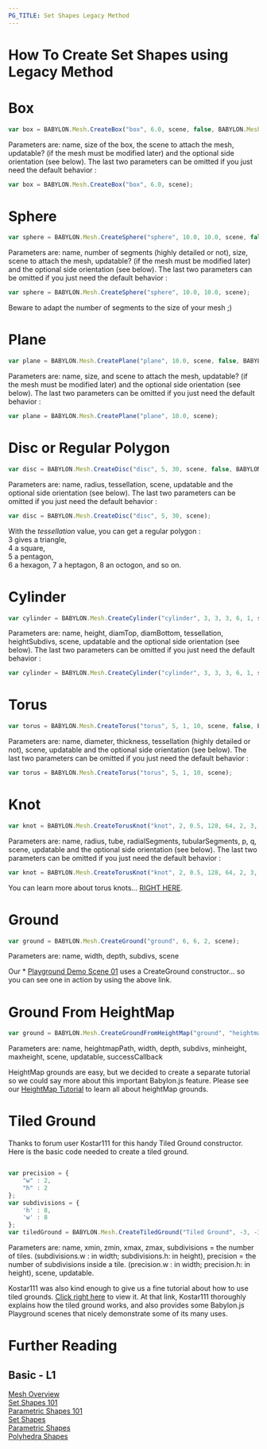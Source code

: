 ```yaml
---
PG_TITLE: Set Shapes Legacy Method
---
```


# How To Create Set Shapes using Legacy Method

# Box
```javascript
var box = BABYLON.Mesh.CreateBox("box", 6.0, scene, false, BABYLON.Mesh.DEFAULTSIDE);
```
Parameters are: name, size of the box, the scene to attach the mesh, updatable? (if the mesh must be modified later) and the optional side orientation (see below). The last two parameters can be omitted if you just need the default behavior :
```javascript
var box = BABYLON.Mesh.CreateBox("box", 6.0, scene);
```

# Sphere
```javascript
var sphere = BABYLON.Mesh.CreateSphere("sphere", 10.0, 10.0, scene, false,  BABYLON.Mesh.DEFAULTSIDE);
```
Parameters are: name, number of segments (highly detailed or not), size, scene to attach the mesh, updatable? (if the mesh must be modified later) and the optional side orientation (see below). The last two parameters can be omitted if you just need the default behavior :
```javascript
var sphere = BABYLON.Mesh.CreateSphere("sphere", 10.0, 10.0, scene);
```
Beware to adapt the number of segments to the size of your mesh ;)

# Plane

```javascript
var plane = BABYLON.Mesh.CreatePlane("plane", 10.0, scene, false, BABYLON.Mesh.DEFAULTSIDE);
```

Parameters are: name, size, and scene to attach the mesh, updatable? (if the mesh must be modified later) and the optional side orientation (see below). The last two parameters can be omitted if you just need the default behavior :
```javascript
var plane = BABYLON.Mesh.CreatePlane("plane", 10.0, scene);
```

# Disc or Regular Polygon
```javascript
var disc = BABYLON.Mesh.CreateDisc("disc", 5, 30, scene, false, BABYLON.Mesh.DEFAULTSIDE);
```
Parameters are: name, radius, tessellation, scene, updatable and the optional side orientation (see below). The last two parameters can be omitted if you just need the default behavior :
```javascript
var disc = BABYLON.Mesh.CreateDisc("disc", 5, 30, scene);
```
With the  _tessellation_ value, you can get a regular polygon :  
3 gives a triangle,  
4 a square,  
5 a pentagon,  
6 a hexagon, 7 a heptagon, 8 an octogon, and so on.

# Cylinder

```javascript
var cylinder = BABYLON.Mesh.CreateCylinder("cylinder", 3, 3, 3, 6, 1, scene, false, BABYLON.Mesh.DEFAULTSIDE);
```

Parameters are: name, height, diamTop, diamBottom, tessellation, heightSubdivs, scene, updatable and the optional side orientation (see below). The last two parameters can be omitted if you just need the default behavior :
```javascript
var cylinder = BABYLON.Mesh.CreateCylinder("cylinder", 3, 3, 3, 6, 1, scene);
```

# Torus

```javascript
var torus = BABYLON.Mesh.CreateTorus("torus", 5, 1, 10, scene, false, BABYLON.Mesh.DEFAULTSIDE);
```
Parameters are: name, diameter, thickness, tessellation (highly detailed or not), scene, updatable and the optional side orientation (see below). The last two parameters can be omitted if you just need the default behavior :
```javascript
var torus = BABYLON.Mesh.CreateTorus("torus", 5, 1, 10, scene);
```

# Knot

```javascript
var knot = BABYLON.Mesh.CreateTorusKnot("knot", 2, 0.5, 128, 64, 2, 3, scene, false, BABYLON.Mesh.DEFAULTSIDE);
```
Parameters are: name, radius, tube, radialSegments, tubularSegments, p, q, scene, updatable and the optional side orientation (see below). The last two parameters can be omitted if you just need the default behavior :
```javascript
var knot = BABYLON.Mesh.CreateTorusKnot("knot", 2, 0.5, 128, 64, 2, 3, scene);
```
You can learn more about torus knots... [RIGHT HERE](https://en.wikipedia.org/wiki/Torus_knot).

# Ground

```javascript
var ground = BABYLON.Mesh.CreateGround("ground", 6, 6, 2, scene);
```

Parameters are: name, width, depth, subdivs, scene

Our * [Playground Demo Scene 01](https://www.babylonjs-playground.com/?1) uses a CreateGround constructor... so you can see one in action by using the above link.

# Ground From HeightMap

```javascript
var ground = BABYLON.Mesh.CreateGroundFromHeightMap("ground", "heightmap.jpg", 200, 200, 250, 0, 10, scene, false, successCallback);
```
Parameters are: name, heightmapPath, width, depth, subdivs, minheight, maxheight, scene, updatable, successCallback

HeightMap grounds are easy, but we decided to create a separate tutorial so we could say more about this important Babylon.js feature. Please see our [HeightMap Tutorial](/babylon101/Height_Map) to learn all about heightMap grounds.

# Tiled Ground

Thanks to forum user Kostar111 for this handy Tiled Ground constructor. Here is the basic code needed to create a tiled ground.

```javascript

var precision = {
    "w" : 2,
    "h" : 2
};
var subdivisions = {
    'h' : 8,
    'w' : 8
};
var tiledGround = BABYLON.Mesh.CreateTiledGround("Tiled Ground", -3, -3, 3, 3, subdivisions, precision, scene, false);
```

Parameters are: name, xmin, zmin, xmax, zmax, subdivisions = the number of tiles. (subdivisions.w : in width; subdivisions.h: in height), precision = the number of subdivisions inside a tile. (precision.w : in width; precision.h: in height), scene, updatable.

Kostar111 was also kind enough to give us a fine tutorial about how to use tiled grounds. [Click right here](http://makina-corpus.com/blog/metier/how-to-use-multimaterials-with-a-tiled-ground-in-babylonjs) to view it. At that link, Kostar111 thoroughly explains how the tiled ground works, and also provides some Babylon.js Playground scenes that nicely demonstrate some of its many uses.

# Further Reading

## Basic - L1

[Mesh Overview](/features/Shapes)  
[Set Shapes 101](/babylon101/Discover_Basic_Elements)  
[Parametric Shapes 101](/babylon101/Parametric_Shapes)  
[Set Shapes](/How_To/Set_Shapes)  
[Parametric Shapes](/How_To/Parametric_Shapes)  
[Polyhedra Shapes](/How_To/Polyhedra_Shapes)  